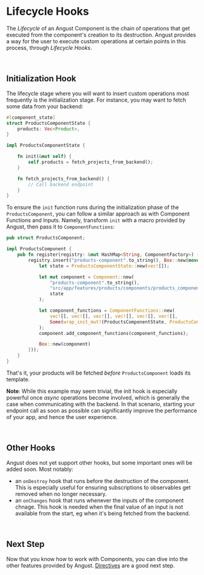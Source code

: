 
&nbsp;

# Lifecycle Hooks

The *Lifecycle* of an Angust Component is the chain of operations that get executed from the component's creation to its destruction. Angust provides a way for the user to execute custom operations at certain points in this process, through *Lifecycle Hooks*.

&nbsp;

## Initialization Hook

The lifecycle stage where you will want to insert custom operations most frequently is the initialization stage. For instance, you may want to fetch some data from your backend:

```rust
#[component_state]
struct ProductsComponentState {
    products: Vec<Product>,
}

impl ProductsComponentState {

    fn init(&mut self) {
        self.products = fetch_projects_from_backend();
    }

    fn fetch_projects_from_backend() {
        // Call backend endpoint
    }
}
```

To ensure the `init` function runs during the initialization phase of the `ProductsComponent`, you can follow a similar approach as with Component Functions and Inputs. Namely, transform `init` with a macro provided by Angust, then pass it to `ComponentFunctions`:

```rust
pub struct ProductsComponent;

impl ProductsComponent {
    pub fn register(registry: &mut HashMap<String, ComponentFactory>) {
        registry.insert("products-component".to_string(), Box::new(move || {
            let state = ProductsComponentState::new(vec![]);

            let mut component = Component::new(
                "products-component".to_string(),
                "src/app/features/products/components/products_component/products_component.html".to_string(),
                state
            );

            let component_functions = ComponentFunctions::new(
                vec![], vec![], vec![], vec![], vec![], vec![],
                Some(wrap_init_mut!(ProductsComponentState, ProductsComponentState::init)),
            );
            component.add_component_functions(component_functions);

            Box::new(component)
        }));
    }
}
```

That's it, your products will be fetched *before* `ProductsComponent` loads its template. 

**Note**: While this example may seem trivial, the init hook is especially powerful once *async* operations become involved, which is generally the case when communicating with the backend. In that scenario, starting your endpoint call as soon as possible can significantly improve the performance of your app, and hence the user experience.

&nbsp;

## Other Hooks

Angust does not yet support other hooks, but some important ones will be added soon. Most notably:
- an `onDestroy` hook that runs before the destruction of the component. This is especially useful for ensuring subscriptions to observables get removed when no longer necessary.
- an `onChanges` hook that runs whenever the inputs of the component chnage. This hook is needed when the final value of an input is not available from the start, eg when it's being fetched from the backend.

&nbsp;

## Next Step
Now that you know how to work with Components, you can dive into the other features provided by Angust. [Directives](https://tudororban.github.io/Angust/v0/user-guide/directives/overview) are a good next step.

&nbsp;